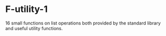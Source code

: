 # F-utility-1
16 small functions on list operations both provided by the standard library and useful utility functions.
